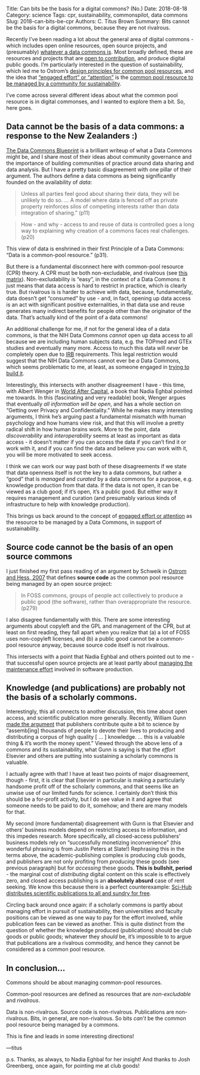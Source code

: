 Title: Can bits be the basis for a digital commons? (No.)
Date: 2018-08-18
Category: science
Tags: cpr, sustainability, commonspilot, data commons
Slug: 2018-can-bits-be-cpr
Authors: C. Titus Brown
Summary: Bits cannot be the basis for a digital commons, because they are not rivalrous.

Recently I’ve been reading a lot about the general area of digital
commons - which includes open online resources, open source projects,
and (presumably)
[whatever a data commons is](http://ivory.idyll.org/blog/2017-commonspilot-kickoff.html).
Most broadly defined, these are resources and projects that are
[open to contribution](http://ivory.idyll.org/blog/2018-how-open-is-too-open.html),
and produce digital public goods. I’m particularly interested in the
question of sustainability, which led me to Ostrom’s
[design principles for common pool resources](https://en.wikipedia.org/wiki/Elinor_Ostrom#Design_principles_for_Common_Pool_Resource_(CPR)_institution),
and the idea that
[“engaged effort” or “attention”](http://ivory.idyll.org/blog/2018-labor-and-engaged-effort.html)
is the
[common pool resource to be managed by a community for sustainability](http://ivory.idyll.org/blog/2018-oss-framework-cpr.html).

I’ve come across several different ideas about what the common pool
resource is in digital commonses, and I wanted to explore them a
bit. So, here goes.

## Data cannot be the basis of a data commons: a response to the New Zealanders :)

[The Data Commons Blueprint](https://datacommonsnz.gitbooks.io/data-commons-blueprint/content/)
is a brilliant writeup of what a Data Commons might be, and I share
most of their ideas about community governance and the importance of
building communities of practice around data sharing and data
analysis.  But I have a pretty basic disagreement with one pillar of
their argument. The authors define a data commons as being
significantly founded on the availability of *data*:

> Unless all parties feel good about sharing their data, they will be unlikely to do so. … A model where data is fenced off as private property reinforces silos of competing interests rather than data integration of sharing.” (p11)

> How - and why - access to and reuse of data is controlled goes a long way to explaining why creation of a commons faces real challenges. (p20)

This view of data is enshrined in their first Principle of a Data Commons: “Data is a common-pool resource.” (p31).

But there is a fundamental disconnect here with common-pool resource
(CPR) theory. A CPR must be both non-excludable, and rivalrous (see
[this matrix](https://en.wikipedia.org/wiki/Club_good)). Non-excludability
is “easy”, in the context of a Data Commons: it just means that data
access is hard to restrict in practice, which is clearly true. But
rivalrous is is harder to achieve with data, because, fundamentally,
data doesn’t get “consumed” by use - and, in fact, opening up data
access is an act with significant positive externalities, in that data
use and reuse generates many indirect benefits for people other than
the originator of the data. That’s actually kind of the point of a
data commons!

An additional challenge for me, if not for the general idea of a data
commons, is that the NIH Data Commons *cannot* open up data access to
all because we are including human subjects data, e.g. the TOPmed and
GTEx studies and eventually many more. Access to much this data will
*never* be completely open due to
[IRB](https://research.oregonstate.edu/irb/frequently-asked-questions/what-institutional-review-board-irb)
requirements. This legal restriction would suggest that the NIH Data
Commons cannot ever be _a_ Data Commons, which seems problematic to
me, at least, as someone engaged in [trying to build it](http://ivory.idyll.org/blog/2018-community-engagement.html).

Interestingly, this intersects with another disagreement I have - this
time, with Albert Wenger in
[World After Capital](http://worldaftercapital.org/), a book that
Nadia Eghbal pointed me towards. In this (fascinating and very
readable) book, Wenger argues that eventually _all information will be
open_, and has a whole section on “Getting over Privacy and
Confidentiality.” While he makes many interesting arguments, I think
he’s arguing past a fundamental mismatch with human psychology and how
humans view risk, and that this will involve a pretty radical shift in
how human brains work.  More to the point, data *discoverability* and
*interoperability* seems at least as important as data access - it
doesn’t matter if you can access the data if you can’t find it or work
with it, and if you can find the data and believe you can work with
it, you will be more motivated to seek access.

I think we can work our way past both of these disagreements if we
state that data openness itself is not the key to a data commons, but
rather a “good” that is *managed* and *curated* by a data commons for
a purpose, e.g. knowledge production from that data. If the data is
not open, it can be viewed as a club good; if it’s open, it’s a public
good. But either way it requires management and curation (and
presumably various kinds of infrastructure to help with knowledge
production).

This brings us back around to the concept of
[engaged effort or attention](http://ivory.idyll.org/blog/2018-labor-and-engaged-effort.html)
as the resource to be managed by a Data Commons, in support of
sustainability.

## Source code cannot be the basis of an open source commons

I just finished my first pass reading of an argument by Schweik in
[Ostrom and Hess, 2007](https://mitpress.mit.edu/books/understanding-knowledge-commons)
that defines **source code** as the common pool resource being
managed by an open source project:

> In FOSS commons, groups of people act collectively to produce a public good (the software), rather than overappropriate the resource. (p279)

I also disagree fundamentally with this. There are some interesting
arguments about copyleft and the GPL and management of the CPR, but at
least on first reading, they fall apart when you realize that (a) a
lot of FOSS uses non-copyleft licenses, and (b) a public good cannot
be a common-pool resource anyway, because source code itself is not
rivalrous.

This intersects with a point that Nadia Eghbal and others pointed out
to me - that successful open source projects are at least partly about
[managing the maintenance effort](http://ivory.idyll.org/blog/2018-anti-sisyphean-league.html)
involved in software production.

## Knowledge (and publications) are probably not the basis of a scholarly commons.

Interestingly, this all connects to another discussion, this time
about open access, and scientific publication more
generally. Recently, William Gunn
[made the argument](https://twitter.com/mrgunn/status/1029042440450191360)
that publishers contribute quite a bit to science by “assemb[ing]
thousands of people to devote their lives to producing and
distributing a corpus of high quality [ … ] knowledge. … this is a
valuable thing & it’s worth the money spent.”  Viewed through the
above lens of a commons and its sustainability, what Gunn is saying is
that the *effort* Elsevier and others are putting into sustaining a
scholarly commons is valuable.

I actually agree with that! I have at least two points of major
disagreement, though - first, it is clear that Elsevier in particular
is making a particularly handsome profit off of the scholarly commons,
and that seems like an unwise use of our limited funds for science. I
certainly don’t think this should be a for-profit activity, but I do
see value in it and agree that someone needs to be paid to do it,
somehow; and there are many models for that.

My second (more fundamental) disagreement with Gunn is that Elsevier
and others’ business models depend on restricting access to
information, and this impedes research. More specifically, all
closed-access publishers' business models rely on “successfully
monetizing inconvenience” (this wonderful phrasing is from Justin
Peters at Slate!) Rephrasing this in the terms above, the
academic-publishing complex is producing club goods, and publishers
are not only profiting from *producing* these goods (see previous
paragraph) but for *accessing* these goods. **This is bullshit,
period** - the marginal cost of *distributing* digital content on this
scale is effectively zero, and closed access publishing is an
**absolutely absurd** case of rent seeking. We know this because there is
a perfect counterexample:
[Sci-Hub distributes scientific publications to all and sundry for free](https://elifesciences.org/articles/32822).

Circling back around once again: if a scholarly commons is partly
about managing effort in pursuit of sustainability, then universities
and faculty positions can be viewed as one way to pay for the effort
involved, while publication fees can be viewed as another.  This is
quite distinct from the question of whether the knowledge produced
(publications) should be club goods or public goods; whatever they
*should* be, it’s impossible to to argue that publications are a
rivalrous commodity, and hence they cannot be considered as a common
pool resource.

## In conclusion…

Commons should be about managing common-pool resources.

Common-pool resources are defined as resources that are
*non-excludable* and *rivalrous*.

Data is non-rivalrous. Source code is non-rivalrous. Publications are
non-rivalrous. Bits, in general, are non-rivalrous. So bits *can’t* be
the common pool resource being managed by a commons.

This is fine and leads in some interesting directions!

—titus

p.s. Thanks, as always, to Nadia Eghbal for her insight! And thanks to Josh
Greenberg, once again, for pointing me at club goods!
